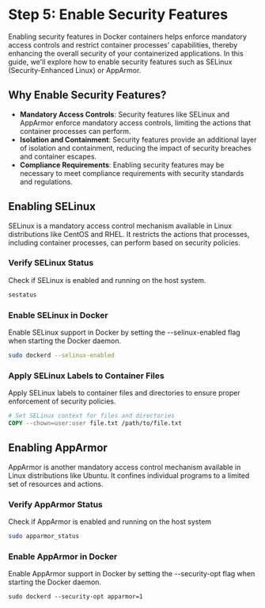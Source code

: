 # Step 5: Enable Security Features

Enabling security features in Docker containers helps enforce mandatory access controls and restrict container processes' capabilities, thereby enhancing the overall security of your containerized applications. In this guide, we'll explore how to enable security features such as SELinux (Security-Enhanced Linux) or AppArmor.

## Why Enable Security Features?

- **Mandatory Access Controls**: Security features like SELinux and AppArmor enforce mandatory access controls, limiting the actions that container processes can perform.
- **Isolation and Containment**: Security features provide an additional layer of isolation and containment, reducing the impact of security breaches and container escapes.
- **Compliance Requirements**: Enabling security features may be necessary to meet compliance requirements with security standards and regulations.

## Enabling SELinux

SELinux is a mandatory access control mechanism available in Linux distributions like CentOS and RHEL. It restricts the actions that processes, including container processes, can perform based on security policies.

### Verify SELinux Status

Check if SELinux is enabled and running on the host system.

```bash
sestatus
```

### Enable SELinux in Docker
Enable SELinux support in Docker by setting the --selinux-enabled flag when starting the Docker daemon.
```bash
sudo dockerd --selinux-enabled
```

### Apply SELinux Labels to Container Files
Apply SELinux labels to container files and directories to ensure proper enforcement of security policies.
```Dockerfile
# Set SELinux context for files and directories
COPY --chown=user:user file.txt /path/to/file.txt
```

## Enabling AppArmor
AppArmor is another mandatory access control mechanism available in Linux distributions like Ubuntu. It confines individual programs to a limited set of resources and actions.

### Verify AppArmor Status
Check if AppArmor is enabled and running on the host system
```bash
sudo apparmor_status
```

### Enable AppArmor in Docker
Enable AppArmor support in Docker by setting the --security-opt flag when starting the Docker daemon.
```Dockerfile
sudo dockerd --security-opt apparmor=1
```



